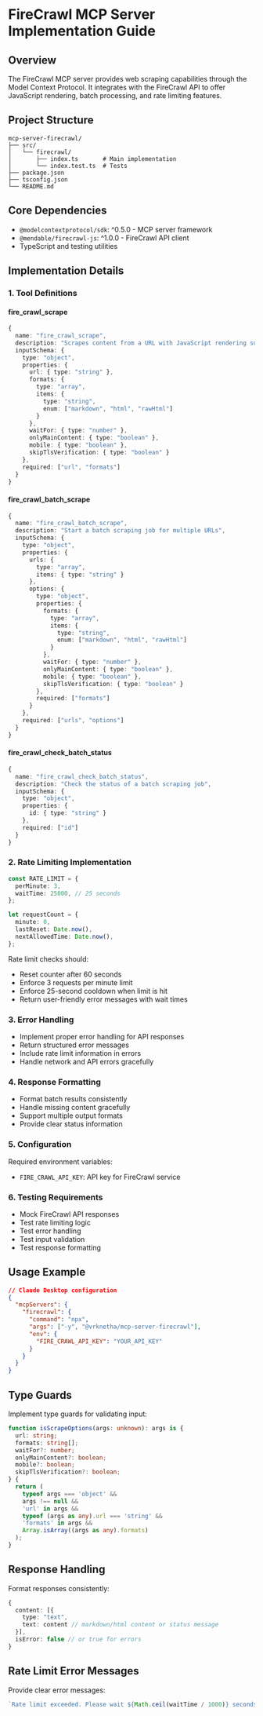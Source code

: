 # FireCrawl MCP Server Implementation Guide

## Overview

The FireCrawl MCP server provides web scraping capabilities through the Model Context Protocol. It integrates with the FireCrawl API to offer JavaScript rendering, batch processing, and rate limiting features.

## Project Structure

```
mcp-server-firecrawl/
├── src/
│   └── firecrawl/
│       ├── index.ts       # Main implementation
│       └── index.test.ts  # Tests
├── package.json
├── tsconfig.json
└── README.md
```

## Core Dependencies

- `@modelcontextprotocol/sdk`: ^0.5.0 - MCP server framework
- `@mendable/firecrawl-js`: ^1.0.0 - FireCrawl API client
- TypeScript and testing utilities

## Implementation Details

### 1. Tool Definitions

#### fire_crawl_scrape

```typescript
{
  name: "fire_crawl_scrape",
  description: "Scrapes content from a URL with JavaScript rendering support",
  inputSchema: {
    type: "object",
    properties: {
      url: { type: "string" },
      formats: {
        type: "array",
        items: {
          type: "string",
          enum: ["markdown", "html", "rawHtml"]
        }
      },
      waitFor: { type: "number" },
      onlyMainContent: { type: "boolean" },
      mobile: { type: "boolean" },
      skipTlsVerification: { type: "boolean" }
    },
    required: ["url", "formats"]
  }
}
```

#### fire_crawl_batch_scrape

```typescript
{
  name: "fire_crawl_batch_scrape",
  description: "Start a batch scraping job for multiple URLs",
  inputSchema: {
    type: "object",
    properties: {
      urls: {
        type: "array",
        items: { type: "string" }
      },
      options: {
        type: "object",
        properties: {
          formats: {
            type: "array",
            items: {
              type: "string",
              enum: ["markdown", "html", "rawHtml"]
            }
          },
          waitFor: { type: "number" },
          onlyMainContent: { type: "boolean" },
          mobile: { type: "boolean" },
          skipTlsVerification: { type: "boolean" }
        },
        required: ["formats"]
      }
    },
    required: ["urls", "options"]
  }
}
```

#### fire_crawl_check_batch_status

```typescript
{
  name: "fire_crawl_check_batch_status",
  description: "Check the status of a batch scraping job",
  inputSchema: {
    type: "object",
    properties: {
      id: { type: "string" }
    },
    required: ["id"]
  }
}
```

### 2. Rate Limiting Implementation

```typescript
const RATE_LIMIT = {
  perMinute: 3,
  waitTime: 25000, // 25 seconds
};

let requestCount = {
  minute: 0,
  lastReset: Date.now(),
  nextAllowedTime: Date.now(),
};
```

Rate limit checks should:

- Reset counter after 60 seconds
- Enforce 3 requests per minute limit
- Enforce 25-second cooldown when limit is hit
- Return user-friendly error messages with wait times

### 3. Error Handling

- Implement proper error handling for API responses
- Return structured error messages
- Include rate limit information in errors
- Handle network and API errors gracefully

### 4. Response Formatting

- Format batch results consistently
- Handle missing content gracefully
- Support multiple output formats
- Provide clear status information

### 5. Configuration

Required environment variables:

- `FIRE_CRAWL_API_KEY`: API key for FireCrawl service

### 6. Testing Requirements

- Mock FireCrawl API responses
- Test rate limiting logic
- Test error handling
- Test input validation
- Test response formatting

## Usage Example

```json
// Claude Desktop configuration
{
  "mcpServers": {
    "firecrawl": {
      "command": "npx",
      "args": ["-y", "@vrknetha/mcp-server-firecrawl"],
      "env": {
        "FIRE_CRAWL_API_KEY": "YOUR_API_KEY"
      }
    }
  }
}
```

## Type Guards

Implement type guards for validating input:

```typescript
function isScrapeOptions(args: unknown): args is {
  url: string;
  formats: string[];
  waitFor?: number;
  onlyMainContent?: boolean;
  mobile?: boolean;
  skipTlsVerification?: boolean;
} {
  return (
    typeof args === 'object' &&
    args !== null &&
    'url' in args &&
    typeof (args as any).url === 'string' &&
    'formats' in args &&
    Array.isArray((args as any).formats)
  );
}
```

## Response Handling

Format responses consistently:

```typescript
{
  content: [{
    type: "text",
    text: content // markdown/html content or status message
  }],
  isError: false // or true for errors
}
```

## Rate Limit Error Messages

Provide clear error messages:

```typescript
`Rate limit exceeded. Please wait ${Math.ceil(waitTime / 1000)} seconds before trying again.`;
```
